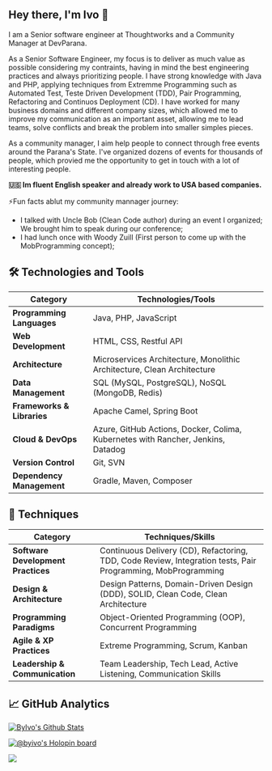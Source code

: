 ## Hey there, I'm Ivo 👋

I am a Senior software engineer at Thoughtworks and a Community Manager at DevParana.

As a Senior Software Engineer, my focus is to deliver as much value as possible considering my contraints, having in mind the best engineering practices and always prioritizing people.
I have strong knowledge with Java and PHP, applying techniques from Extremme Programming such as Automated Test, Teste Driven Development (TDD), Pair Programming, Refactoring and Continuos Deployment (CD).
I have worked for many business domains and different company sizes, which allowed me to improve my communication as an important asset, allowing me to lead teams, solve conflicts and break the problem into smaller simples pieces.

As a community manager, I aim help people to connect through free events around the Parana's State. I've organized dozens of events for thousands of people, which provied me the opportunity to get in touch with a lot of interesting people.

**🇺🇸 Im fluent English speaker and already work to USA based companies.**

⚡Fun facts ablut my community mannager journey:
- I talked with Uncle Bob (Clean Code author) during an event I organized; We brought him to speak during our conference;
- I had lunch once with Woody Zuill (First person to come up with the MobProgramming concept);

## 🛠 Technologies and Tools

| **Category**               | **Technologies/Tools**                                                                 |
|----------------------------|-----------------------------------------------------------------------------------------------------------------------------|
| **Programming Languages**   | Java, PHP, JavaScript                                                                 |
| **Web Development**         | HTML, CSS, Restful API                                                                |
| **Architecture**            | Microservices Architecture, Monolithic Architecture, Clean Architecture                |
| **Data Management**         | SQL (MySQL, PostgreSQL), NoSQL (MongoDB, Redis)                                       |
| **Frameworks & Libraries**  | Apache Camel, Spring Boot                                                             |
| **Cloud & DevOps**          | Azure, GitHub Actions, Docker, Colima, Kubernetes with Rancher, Jenkins, Datadog     |
| **Version Control**         | Git, SVN                                                                        |
| **Dependency Management**   | Gradle, Maven, Composer                                                               |

## 🧠 Techniques

| **Category**                      | **Techniques/Skills**                                                                 |
|-----------------------------------|----------------------------------------------------------------------------------------------------------------------------|
| **Software Development Practices**| Continuous Delivery (CD), Refactoring, TDD, Code Review, Integration tests, Pair Programming, MobProgramming           |
| **Design & Architecture**         | Design Patterns, Domain-Driven Design (DDD), SOLID, Clean Code, Clean Architecture      |
| **Programming Paradigms**         | Object-Oriented Programming (OOP), Concurrent Programming                               |
| **Agile & XP Practices**          | Extreme Programming, Scrum, Kanban                                                      |
| **Leadership & Communication**    | Team Leadership, Tech Lead, Active Listening, Communication Skills                      |


## 📈 GitHub Analytics
[![ByIvo's Github Stats](https://github-readme-stats.vercel.app/api?username=byivo&show_icons=true&theme=tokyonight)](https://github.com/byivo)

[![@byivo's Holopin board](https://holopin.me/byivo)](https://holopin.io/@byivo)
<!--
**ByIvo/byivo** is a ✨ _special_ ✨ repository because its `README.md` (this file) appears on your GitHub profile.

Here are some ideas to get you started:

- 🔭 I’m currently working on ...
- 🌱 I’m currently learning ...
- 👯 I’m looking to collaborate on ...
- 🤔 I’m looking for help with ...
- 💬 Ask me about ...
- 📫 How to reach me: ...
- 😄 Pronouns: ...
- ⚡ Fun fact: ...
-->
![](https://komarev.com/ghpvc/?username=byivo)
